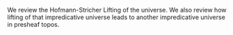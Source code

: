 We review the Hofmann-Stricher Lifting of the universe.
We also review how lifting of that impredicative universe leads to another impredicative universe in presheaf topos.